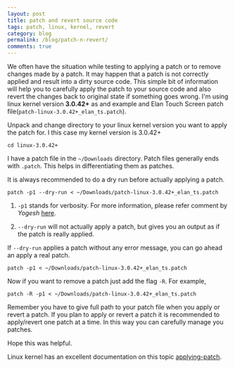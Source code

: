 ```yaml
---
layout: post
title: patch and revert source code
tags: patch, linux, kernel, revert
category: blog
permalink: /blog/patch-n-revert/
comments: true
---
```


We often have the situation while testing to applying a patch or to
remove changes made by a patch. It may happen that a patch is not
correctly applied and result into a dirty source code. This simple bit
of information will help you to carefully apply the patch to your
source code and also revert the changes back to original state if
something goes wrong. I'm using linux kernel version **3.0.42+** as
and example and Elan Touch Screen patch
file(`patch-linux-3.0.42+_elan_ts.patch`).

Unpack and change directory to your linux kernel version you want to
apply the patch for. I this case my kernel version is 3.0.42+

    cd linux-3.0.42+

I have a patch file in the `~/Downloads` directory. Patch files
generally ends with `.patch`. This helps in differentiating them as
patches.

It is always recommended to do a dry run before actually applying a
patch.

    patch -p1 --dry-run < ~/Downloads/patch-linux-3.0.42+_elan_ts.patch


1. `-p1` stands for verbosity. For more information, please refer
    comment by *Yogesh* [here](http://www.cyberciti.biz/faq/appy-patch-file-using-patch-command/).

2. `--dry-run` will not actually apply a patch, but gives you an
output as if the patch is really applied.

If `--dry-run` applies a patch without any error message, you can go
ahead an apply a real patch.

    patch -p1 < ~/Downloads/patch-linux-3.0.42+_elan_ts.patch

Now if you want to remove a patch just add the flag `-R`. For example,

    patch -R -p1 < ~/Downloads/patch-linux-3.0.42+_elan_ts.patch

Remember you have to give full path to your patch file when you apply
or revert a patch. If you plan to apply or revert a patch it is
recommended to apply/revert one patch at a time. In this way you can
carefully manage you patches.

Hope this was helpful.

Linux kernel has an excellent documentation on this topic
[applying-patch](https://www.kernel.org/doc/Documentation/applying-patches.txt).
